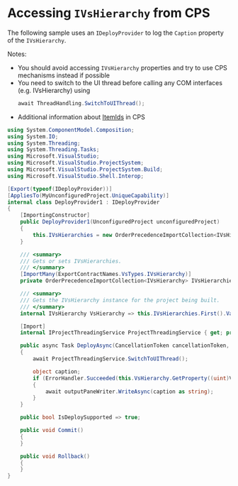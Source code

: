 # Accessing `IVsHierarchy` from CPS

The following sample uses an `IDeployProvider` to log the `Caption` property of the `IVsHierarchy`.

Notes:
- You should avoid accessing `IVsHierarchy` properties and try to use CPS mechanisms instead if possible
- You need to switch to the UI thread before calling any COM interfaces (e.g. IVsHierarchy) using
   ```csharp
   await ThreadHandling.SwitchToUIThread();
   ```
- Additional information about [ItemIds](ItemIDs.md) in CPS

```csharp
using System.ComponentModel.Composition;
using System.IO;
using System.Threading;
using System.Threading.Tasks;
using Microsoft.VisualStudio;
using Microsoft.VisualStudio.ProjectSystem;
using Microsoft.VisualStudio.ProjectSystem.Build;
using Microsoft.VisualStudio.Shell.Interop;

[Export(typeof(IDeployProvider))]
[AppliesTo(MyUnconfiguredProject.UniqueCapability)]
internal class DeployProvider1 : IDeployProvider
{
    [ImportingConstructor]
    public DeployProvider1(UnconfiguredProject unconfiguredProject)
    {
        this.IVsHierarchies = new OrderPrecedenceImportCollection<IVsHierarchy>(projectCapabilityCheckProvider: unconfiguredProject);
    }

    /// <summary>
    /// Gets or sets IVsHierarchies.
    /// </summary>
    [ImportMany(ExportContractNames.VsTypes.IVsHierarchy)]
    private OrderPrecedenceImportCollection<IVsHierarchy> IVsHierarchies { get; set; }

    /// <summary>
    /// Gets the IVsHierarchy instance for the project being built.
    /// </summary>
    internal IVsHierarchy VsHierarchy => this.IVsHierarchies.First().Value;

    [Import]
    internal IProjectThreadingService ProjectThreadingService { get; private set; }

    public async Task DeployAsync(CancellationToken cancellationToken, TextWriter outputPaneWriter)
    {
        await ProjectThreadingService.SwitchToUIThread();

        object caption;
        if (ErrorHandler.Succeeded(this.VsHierarchy.GetProperty((uint)VSConstants.VSITEMID.Root, (int)__VSHPROPID.VSHPROPID_Caption, out caption)))
        {
            await outputPaneWriter.WriteAsync(caption as string);
        }
    }

    public bool IsDeploySupported => true;

    public void Commit()
    {
    }

    public void Rollback()
    {
    }
}
```
